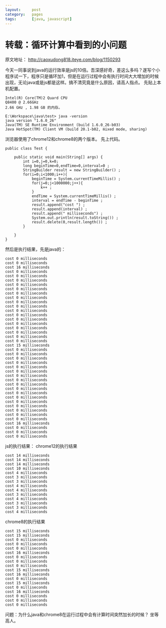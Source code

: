 ```yaml
---
layout:     post
category:   pages
tags:       [java, javascript]
---
```


转载：循环计算中看到的小问题
========================================


原文地址： <http://caoxudong818.iteye.com/blog/1150293>

今天一同事说到java的运行效率是js的10倍。吾深感好奇，差这么多吗？遂写个小程序试一下，程序只是循环加1，但是在运行过程中会有执行时间大大增加的时候出现，无论java或是js都是这样。搞不清究竟是什么原因，请高人指点。 先贴上本机配置。

    Intel(R) Core(TM)2 Quard CPU
    Q8400 @ 2.66GHz
    2.66 GHz , 1.98 GB 的内存。
    
    E:\Workspace\java\test> java -version
    java version "1.6.0_26"
    Java(TM) SE Runtime Environment (build 1.6.0_26-b03)
    Java HotSpot(TM) Client VM (build 20.1-b02, mixed mode, sharing)
    

浏览器使用了chrome12和chrome8的两个版本。 先上代码。

    public class Test {
    
        public static void main(String[] args) {
            int i=0,j=0,k=0;
            long beginTime=0,endTime=0,interval=0 ;
            StringBuilder result = new StringBuilder() ;
            for(i=0;i<1000;i++){
                beginTime = System.currentTimeMillis() ;
                for(j=0;j<1000000;j++){
                    k++ ;
                }
                endTime = System.currentTimeMillis() ;
                interval = endTime - beginTime ;
                result.append("cost ") ;
                result.append(interval) ;
                result.append(" milliseconds") ;
                System.out.println(result.toString()) ;
                result.delete(0,result.length()) ;
            }
    
        }
    }
    

然后是执行结果，先是java的：

    cost 0 milliseconds
    cost 0 milliseconds
    cost 16 milliseconds
    cost 0 milliseconds
    cost 0 milliseconds
    cost 0 milliseconds
    cost 0 milliseconds
    cost 0 milliseconds
    cost 0 milliseconds
    cost 0 milliseconds
    cost 0 milliseconds
    cost 0 milliseconds
    cost 0 milliseconds
    cost 0 milliseconds
    cost 0 milliseconds
    cost 0 milliseconds
    cost 0 milliseconds
    cost 0 milliseconds
    cost 0 milliseconds
    cost 0 milliseconds
    cost 15 milliseconds
    cost 0 milliseconds
    cost 0 milliseconds
    cost 0 milliseconds
    cost 0 milliseconds
    cost 0 milliseconds
    cost 0 milliseconds
    cost 0 milliseconds
    cost 0 milliseconds
    cost 0 milliseconds
    cost 0 milliseconds
    cost 0 milliseconds
    cost 0 milliseconds
    cost 0 milliseconds
    cost 0 milliseconds
    cost 0 milliseconds
    cost 0 milliseconds
    cost 0 milliseconds
    cost 16 milliseconds
    cost 0 milliseconds
    cost 0 milliseconds
    cost 0 milliseconds
    

js的执行结果： chrome12的执行结果

    cost 14 milliseconds
    cost 14 milliseconds
    cost 14 milliseconds
    cost 10 milliseconds
    cost 4 milliseconds
    cost 3 milliseconds
    cost 3 milliseconds
    cost 4 milliseconds
    cost 4 milliseconds
    cost 3 milliseconds
    cost 4 milliseconds
    cost 3 milliseconds
    cost 3 milliseconds
    cost 4 milliseconds
    

chrome8的执行结果

    cost 15 milliseconds
    cost 15 milliseconds
    cost 0 milliseconds
    cost 0 milliseconds
    cost 0 milliseconds
    cost 16 milliseconds
    cost 0 milliseconds
    cost 0 milliseconds
    cost 0 milliseconds
    cost 15 milliseconds
    cost 16 milliseconds
    cost 0 milliseconds
    cost 15 milliseconds
    cost 0 milliseconds
    cost 16 milliseconds
    cost 0 milliseconds
    cost 0 milliseconds
    cost 0 milliseconds
    

问题：为什么java和chrome8在运行过程中会有计算时间突然加长的时候？ 坐等高人。
